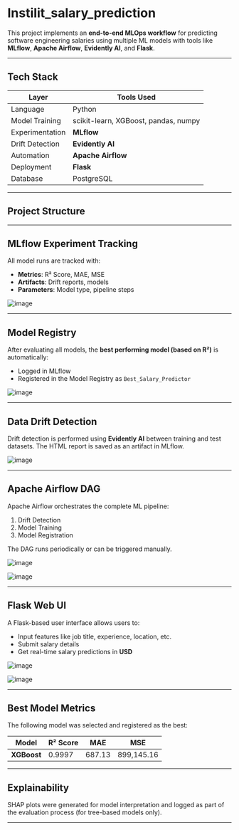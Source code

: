 # Instilit_salary_prediction

This project implements an **end-to-end MLOps workflow** for predicting software engineering salaries using multiple ML models with tools like **MLflow**, **Apache Airflow**, **Evidently AI**, and **Flask**.

---

## Tech Stack

| Layer            | Tools Used                                                                 |
|------------------|----------------------------------------------------------------------------|
| Language         | Python                                                                     |
| Model Training   | scikit-learn, XGBoost, pandas, numpy                                        |
| Experimentation  | **MLflow**                                                                 |
| Drift Detection  | **Evidently AI**                                                           |
| Automation       | **Apache Airflow**                                                         |
| Deployment       | **Flask**                                                                  |
| Database         | PostgreSQL                                                                 |

---

## Project Structure

---

## MLflow Experiment Tracking

All model runs are tracked with:
- **Metrics**: R² Score, MAE, MSE
- **Artifacts**: Drift reports, models
- **Parameters**: Model type, pipeline steps

![image](https://github.com/user-attachments/assets/5c8272e2-3d28-40b8-8788-ce22b107b852)

---

## Model Registry

After evaluating all models, the **best performing model (based on R²)** is automatically:
- Logged in MLflow
- Registered in the Model Registry as `Best_Salary_Predictor`

![image](https://github.com/user-attachments/assets/48c59c6f-cac4-44a9-a4b7-6730414f0322)

---

## Data Drift Detection

Drift detection is performed using **Evidently AI** between training and test datasets.
The HTML report is saved as an artifact in MLflow.

![image](https://github.com/user-attachments/assets/c5de31f0-c7e2-471a-8631-3009e7843003)

---

## Apache Airflow DAG

Apache Airflow orchestrates the complete ML pipeline:
1. Drift Detection
2. Model Training
3. Model Registration

The DAG runs periodically or can be triggered manually.

![image](https://github.com/user-attachments/assets/45a84531-2dfa-452c-965f-4218237b8089)

![image](https://github.com/user-attachments/assets/b376b7bf-fbd8-4298-8c8e-094786858552)

---

## Flask Web UI

A Flask-based user interface allows users to:
- Input features like job title, experience, location, etc.
- Submit salary details
- Get real-time salary predictions in **USD**

![image](https://github.com/user-attachments/assets/dd853cdf-a77f-451f-92aa-3a39a81c4e8f)

![image](https://github.com/user-attachments/assets/40f0c52f-af3c-4ecb-ae17-f0a418a31858)

---

## Best Model Metrics

The following model was selected and registered as the best:

| Model         | R² Score | MAE     | MSE           |
|---------------|----------|---------|----------------|
| **XGBoost**   | 0.9997   | 687.13  | 899,145.16     |

---

## Explainability

SHAP plots were generated for model interpretation and logged as part of the evaluation process (for tree-based models only).

---












